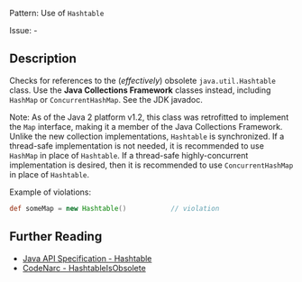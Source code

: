 Pattern: Use of `Hashtable`

Issue: -

## Description

Checks for references to the (*effectively*) obsolete `java.util.Hashtable` class. Use the **Java Collections Framework** classes instead, including `HashMap` or `ConcurrentHashMap`. See the JDK javadoc.

Note: As of the Java 2 platform v1.2, this class was retrofitted to implement the `Map` interface, making it a member of the Java Collections Framework. Unlike the new collection implementations, `Hashtable` is synchronized. If a thread-safe implementation is not needed, it is recommended to use `HashMap` in place of `Hashtable`. If a thread-safe highly-concurrent implementation is desired, then it is recommended to use `ConcurrentHashMap` in place of `Hashtable`.

Example of violations:

``` groovy
def someMap = new Hashtable()           // violation
```

## Further Reading

* [Java API Specification - Hashtable](https://docs.oracle.com/javase/7/docs/api/java/util/Hashtable.html)
* [CodeNarc - HashtableIsObsolete](http://codenarc.sourceforge.net/codenarc-rules-convention.html#HashtableIsObsolete)